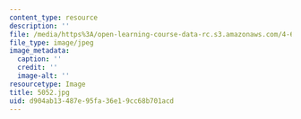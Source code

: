 ```yaml
---
content_type: resource
description: ''
file: /media/https%3A/open-learning-course-data-rc.s3.amazonaws.com/4-614-religious-architecture-and-islamic-cultures-fall-2002/d904ab13487e95fa36e19cc68b701acd_5052.jpg
file_type: image/jpeg
image_metadata:
  caption: ''
  credit: ''
  image-alt: ''
resourcetype: Image
title: 5052.jpg
uid: d904ab13-487e-95fa-36e1-9cc68b701acd
---
```

